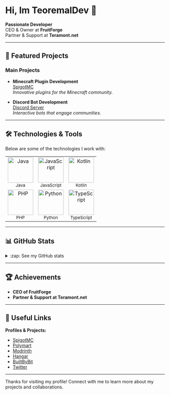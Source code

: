 # Hi, Im TeoremalDev 👋

**Passionate Developer**  
CEO & Owner at **FruitForge**  
Partner & Support at **Teramont.net**

---

## 🚀 Featured Projects

### Main Projects

- **Minecraft Plugin Development**  
  [SpigotMC](https://www.spigotmc.org/resources/authors/zxyretrohackyxz.1571934/)  
  *Innovative plugins for the Minecraft community.*

- **Discord Bot Development**  
  [Discord Server](https://fruitforge.com/discord)  
  *Interactive bots that engage communities.*

---

## 🛠️ Technologies & Tools

Below are some of the technologies I work with:

<table>
  <tr>
    <td align="center">
      <img src="https://imgur.com/8kEZ2Vp.png" alt="Java" width="80"/><br>
      <sub>Java</sub>
    </td>
    <td align="center">
      <img src="https://imgur.com/o7yLx6i.png" alt="JavaScript" width="80"/><br>
      <sub>JavaScript</sub>
    </td>
    <td align="center">
      <img src="https://imgur.com/Ul0garr.png" alt="Kotlin" width="80"/><br>
      <sub>Kotlin</sub>
    </td>
  </tr>
  <tr>
    <td align="center">
      <img src="https://imgur.com/M3LRn7Y.png" alt="PHP" width="80"/><br>
      <sub>PHP</sub>
    </td>
    <td align="center">
      <img src="https://imgur.com/6rpQB3b.png" alt="Python" width="80"/><br>
      <sub>Python</sub>
    </td>
    <td align="center">
      <img src="https://imgur.com/Okok6OA.png" alt="TypeScript" width="80"/><br>
      <sub>TypeScript</sub>
    </td>
  </tr>
</table>

---

## 📊 GitHub Stats

<details>
  <summary style="cursor: pointer;">:zap: See my GitHub stats</summary>
  <br />
  <img src="https://github-readme-stats.vercel.app/api?username=TeoremalDev&show_icons=true&hide_border=true&theme=cobalt" alt="GitHub Stats" />
</details>

---

## 🏆 Achievements

- **CEO of FruitForge**
- **Partner & Support at Teramont.net**

---

## 🔗 Useful Links

**Profiles & Projects:**

- [SpigotMC](https://www.spigotmc.org/resources/authors/zxyretrohackyxz.1571934/)
- [Polymart](https://polymart.org/user/teoremaldev.12850)
- [Modrinth](https://modrinth.com/user/TeoremalDev)
- [Hangar](https://hangar.papermc.io/TeoremalDev?sort=-updated)
- [BuiltByBit](https://builtbybit.com/members/zxyretrohackyxz.386014/)
- [Twitter](https://x.com/TeoremalDev)

---

<div>
  <p>Thanks for visiting my profile! Connect with me to learn more about my projects and collaborations.</p>
</div>
